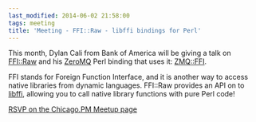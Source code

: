```yaml
---
last_modified: 2014-06-02 21:58:00
tags: meeting
title: 'Meeting - FFI::Raw - libffi bindings for Perl'
---
```


This month, Dylan Cali from Bank of America will be giving a talk on
[FFI::Raw](https://metacpan.org/pod/FFI::Raw) and his
[ZeroMQ](http://zeromq.org) Perl binding that uses it:
[ZMQ::FFI](https://metacpan.org/pod/ZMQ::FFI).

FFI stands for Foreign Function Interface, and it is another way to access
native libraries from dynamic languages. FFI::Raw provides an API on to
[libffi](https://sourceware.org/libffi/), allowing you to call native library
functions with pure Perl code!

[RSVP on the Chicago.PM Meetup page](http://www.meetup.com/ChicagoPM/events/184240552/)

